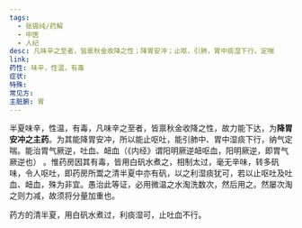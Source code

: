 ```yaml
---
tags:
  - 张锡纯/药解
  - 中医
  - 人纪
desc: 凡味辛之至者，皆禀秋金收降之性；降胃安冲；止呕，引肺，胃中痰湿下行，定喘
link: 
药性: 味辛，性温，有毒
症状: 
特殊: 
常见方: 
主脏腑: 胃
---
```



半夏味辛，性温，有毒，凡味辛之至者，皆禀秋金收降之性，故力能下达，为**降胃安冲之主药**。为其能降胃安冲，所以能止呕吐，能引肺中、胃中湿痰下行，纳气定喘。能治胃气厥逆，吐血、衄血（《内经》谓阳明厥逆衄呕血，阳明厥逆，即胃气厥逆也） 。惟药房因其有毒，皆用白矾水煮之，相制太过，毫无辛味，转多矾味，令人呕吐，即药房所鬻之清半夏中亦有矾，以之利湿痰犹可，若以止呕吐及吐血、衄血，殊为非宜。愚治此等证，必用微温之水淘洗数次，然后用之。然屡次淘之则力减，故须将分量加重也。


药方的清半夏，用白矾水煮过，利痰湿可，止吐血不行。